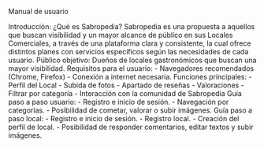 Manual de usuario

Introducción:
    ¿Qué es Sabropedia? Sabropedia es una propuesta a aquellos que buscan visibilidad y
    un mayor alcance de público en sus Locales Comerciales, a través de una plataforma clara y consistente,
    la cual ofrece distintos planes con servicios específicos según las necesidades de cada usuario.
    Público objetivo: Dueños de locales gastronómicos que buscan una mayor visibilidad.
Requisitos para el usuario:
    - Navegadores recomendados (Chrome, Firefox) 
    - Conexión a internet necesaria.
Funciones principales:
    - Perfil del Local
    - Subida de fotos
    - Apartado de reseñas 
    - Valoraciones
    - Filtrar por categoría
    - Interacción con la comunidad de Sabropedia
Guía paso a paso usuario:
    - Registro e inicio de sesión.
    - Navegación por categorías.
    - Posibilidad de cometar, valorar o subir imágenes.
Guía paso a paso local:
    - Registro e inicio de sesión.
    - Registro local.
    - Creación del perfil de local.
    - Posibilidad de responder comentarios, editar textos y subir imágenes.
